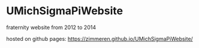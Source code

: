 # UMichSigmaPiWebsite
fraternity website from 2012 to 2014

hosted on github pages: https://zimmeren.github.io/UMichSigmaPiWebsite/
